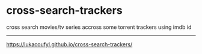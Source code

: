 # cross-search-trackers
cross search movies/tv series accross some torrent trackers using imdb id

---
https://lukacoufyl.github.io/cross-search-trackers/
